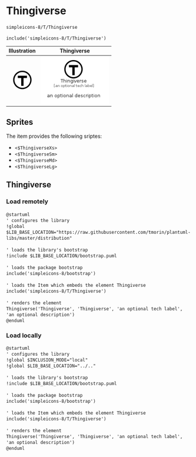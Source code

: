 # Thingiverse


```text
simpleicons-8/T/Thingiverse
```

```text
include('simpleicons-8/T/Thingiverse')
```



| Illustration | Thingiverse |
| :---: | :---: |
| ![illustration for Illustration](../../simpleicons-8/T/Thingiverse.png) | ![illustration for Thingiverse](../../simpleicons-8/T/Thingiverse.Local.png) |



## Sprites
The item provides the following sriptes:

- `<$ThingiverseXs>`
- `<$ThingiverseSm>`
- `<$ThingiverseMd>`
- `<$ThingiverseLg>`





## Thingiverse

### Load remotely
```plantuml
@startuml
' configures the library
!global $LIB_BASE_LOCATION="https://raw.githubusercontent.com/tmorin/plantuml-libs/master/distribution"

' loads the library's bootstrap
!include $LIB_BASE_LOCATION/bootstrap.puml

' loads the package bootstrap
include('simpleicons-8/bootstrap')

' loads the Item which embeds the element Thingiverse
include('simpleicons-8/T/Thingiverse')

' renders the element
Thingiverse('Thingiverse', 'Thingiverse', 'an optional tech label', 'an optional description')
@enduml
```

### Load locally
```plantuml
@startuml
' configures the library
!global $INCLUSION_MODE="local"
!global $LIB_BASE_LOCATION="../.."

' loads the library's bootstrap
!include $LIB_BASE_LOCATION/bootstrap.puml

' loads the package bootstrap
include('simpleicons-8/bootstrap')

' loads the Item which embeds the element Thingiverse
include('simpleicons-8/T/Thingiverse')

' renders the element
Thingiverse('Thingiverse', 'Thingiverse', 'an optional tech label', 'an optional description')
@enduml
```

